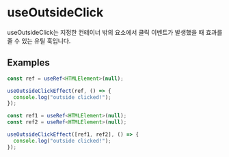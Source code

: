 # useOutsideClick

useOutsideClick는 지정한 컨테이너 밖의 요소에서 클릭 이벤트가 발생했을 때 효과를 줄 수 있는 유틸 훅입니다.

## Examples

```typescript
const ref = useRef<HTMLElement>(null);

useOutsideClickEffect(ref, () => {
  console.log("outside clicked!");
});
```

```typescript
const ref1 = useRef<HTMLElement>(null);
const ref2 = useRef<HTMLElement>(null);

useOutsideClickEffect([ref1, ref2], () => {
  console.log("outside clicked!");
});
```

